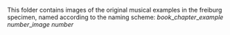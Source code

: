 This folder contains images of the original musical examples in the freiburg specimen, named according to the naming scheme: *book*\_*chapter*\_*example number*\_*image number*
